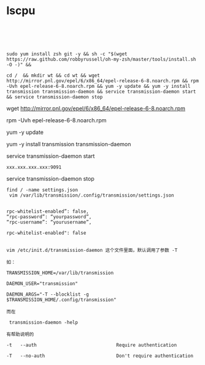# lscpu

```




```

```

sudo yum install zsh git -y && sh -c "$(wget https://raw.github.com/robbyrussell/oh-my-zsh/master/tools/install.sh -O -)" &&  

cd /  && mkdir wt && cd wt && wget http://mirror.pnl.gov/epel/6/x86_64/epel-release-6-8.noarch.rpm && rpm -Uvh epel-release-6-8.noarch.rpm && yum -y update && yum -y install transmission transmission-daemon && service transmission-daemon start && service transmission-daemon stop

```

wget http://mirror.pnl.gov/epel/6/x86_64/epel-release-6-8.noarch.rpm


 rpm -Uvh epel-release-6-8.noarch.rpm


yum -y update 


yum -y install transmission transmission-daemon


service transmission-daemon start

```
xxx.xxx.xxx.xxx:9091

```

service transmission-daemon stop




```
find / -name settings.json
 vim /var/lib/transmission/.config/transmission/settings.json


rpc-whitelist-enabled”: false,
“rpc-password”: “yourpassword”,
“rpc-username”: “yourusername”,

rpc-whitelist-enabled": false

```


```

vim /etc/init.d/transmission-daemon 这个文件里面，默认调用了参数 -T

如：

TRANSMISSION_HOME=/var/lib/transmission

DAEMON_USER="transmission"

DAEMON_ARGS="-T --blocklist -g $TRANSMISSION_HOME/.config/transmission"

而在

 transmission-daemon -help

有帮助说明的

-t   --auth                             Require authentication

-T   --no-auth                          Don't require authentication

```




